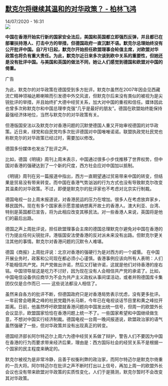 <!--1594738587000-->
[默克尔将继续其温和的对华政策？ - 柏林飞鸿](http://www.rfi.fr//cn/%E4%B8%AD%E5%9B%BD/20200714-%E9%BB%98%E5%85%8B%E5%B0%94%E5%B0%86%E7%BB%A7%E7%BB%AD%E5%85%B6%E6%B8%A9%E5%92%8C%E7%9A%84%E5%AF%B9%E5%8D%8E%E6%94%BF%E7%AD%96)
------

<div>14/07/2020 - 16:31</div><img src="https://s.rfi.fr/media/display/e5335a7a-17aa-11ea-a567-005056a98db9/w:310/p:16x9/telechargement_20.jpg"><p><strong>中国在香港开始实行新的国家安全法后，美国和英国都立即强烈反弹，并且都已在部署扶持港人、打击中方的举措，但德国政府一直沉默不语。默克尔总理始终没有公开批评中国。自7月1日起，默克尔开始担任欧盟理事会轮值主席，对欧盟对华政策也将负有重大责任。为此，默克尔近日来多次谈到欧中关系的重要性，但她还是没有批评中国。与美国和英国的做法不同，她让人们感觉到德国和欧盟对中国的倚重。</strong></p><div class="t-content__body u-clearfix"><div class="m-interstitial"><div class="m-interstitial__ad"><divclass="m-block-ad "data-tms-ad-type="box"data-tms-ad-status="idle"data-tms-ad-pos="1"><div class="m-block-ad__label">广告</div><div class="m-block-ad__content"></div></div></div></div><p>为此，默克尔的对华政策在德国受到多方批评。默克尔虽然在2007年因会见西藏流亡精神领袖达赖喇嘛而引发德中外交风波，但默克尔后来没有类似的被视为是尖锐批评的举措，并且始终扩大德中经贸关系，加大对中国的重视和信任。媒体因此也曾多次称默克尔和中国总理李克强“几乎是最好的朋友”。德国在欧盟始终能保持最强经济体地位，当然与默克尔的对华政策有关。</p><p>但港版国安法以及默克尔对香港问题的沉默使德国人重又开始审视德国的对华政策。近日来，绿党和自民党均多次批评德国对中国唯唯诺诺。联盟执政党社民党也称默克尔的对华政策已经过时，需要加以修改。</p><p>德国多份媒体也发出了批评之声。</p><p>比如，德国《明镜》周刊上周末表示，中国通过很多小步伐推移了世界权势，但中国对香港的强硬达到了一个新的尺度，西方社会应对中国加以抵制。</p><p>《明镜》周刊在另一篇报道中指出，西方一直期望通过贸易带来中国的转变，但结果是贸易没有带来转变。而中国在香港气势汹汹的行为方式也没有导致默克尔改变其温柔的对华政策。不过，即便是默克尔的批评家也不考虑对北京实行制裁。</p><p>德国电视一台上周末报道说，对香港民运的压力在增加。很多人在考虑放弃家乡，移民国外。现在有多个国家表示愿意接纳想离开故土的香港人。澳大利亚、台湾、特别是英国都已宣告，将为此相应改变其移民法。对一些香港人来说，英国将是他们的最后出路。</p><p>德国之声上周批评说，担任欧盟理事会主席的德国总理默克尔避免对中国在香港的行为提出任何尖锐批评。港版国安法使香港的反对派未来没有出路。但默克尔更关注其他的事情。默克尔对香港问题的沉默令人难堪。</p><p>德国《商报》上周批评说：北京对香港的强硬行为是对西方的一个威慑。 在中国开展业务时，政客和公司现在都必须小心谨慎。香港事例应该向所有人表明：人们不能相信共产党。共产党做出许诺，然后又打破许诺，这就是他们对待香港的座右铭。中国领导层这是吃力不讨好，因为现在没有人会相信共产党的承诺了。比如，中国电信设备供应商华为不会为共产主义政权从事间谍活动，或者并购德国库卡集团仅仅是合作而已 —— 这些说法都没人相信了。</p><p>虽然来自各方的批评不断，但德国政府只是对香港局势表示忧虑，没有更多批评。一年前曾会晤黄之峰的社民党籍外长马斯，今年已在电视谈话节目里和黄之峰拉开距离。日前，他虽然呼吁欧盟就香港问题向中国发出统一信号，但周一的欧盟外长会议显示，欧盟国家恰恰在香港问题上统一不了。一些国家希望和中国继续做生意，不想对中国实行经济制裁。德国电视一台周一晚间报道说，欧盟政治家的语气虽然强硬了一些，但对华政策并没有出现真正的转变。</p><p>德国经济部长阿尔特迈尔上周六为德中经贸关系做了辩护，警告人们不要因为中国在香港的行为而要求带来经济后果，理由是：西方国际社会的经贸关系不是根据一个国家的民主程度来确定的。</p><p>默克尔被视为是非常冷静，且善于权衡利弊的政治家，而阿尔特迈尔是默克尔倚重的一员大将。阿尔特迈尔在批评之声不断时打出以上信号，再加上周一的欧盟外长会议也没有带来欧盟对华政策的实质性变化，人们于是猜测，默克尔暂时不会改变其对华政策。</p><div class="o-self-promo o-self-promo--nl o-self-promo--hidden" data-selfpromo-newsletter></div><div class="o-self-promo o-self-promo--app o-self-promo--hidden" data-selfpromo-app></div></div>
